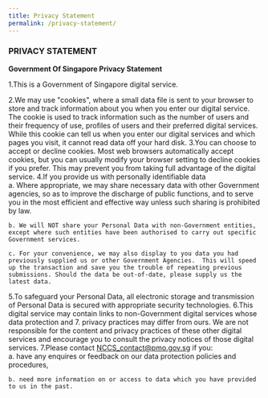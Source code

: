 ```yaml
---
title: Privacy Statement
permalink: /privacy-statement/
---
```


### PRIVACY STATEMENT

**Government Of Singapore Privacy Statement**

1.This is a Government of Singapore digital service.

2.We may use "cookies", where a small data file is sent to your browser to store and track information about you when you enter our digital service. The cookie is used to track information such as the number of users and their frequency of use, profiles of users and their preferred digital services. While this cookie can tell us when you enter our digital services and which pages you visit, it cannot read data off your hard disk.
3.You can choose to accept or decline cookies. Most web browsers automatically accept cookies, but you can usually modify your browser setting to decline cookies if you prefer. This may prevent you from taking full advantage of the digital service.
4.If you provide us with personally identifiable data  
    a. Where appropriate, we may share necessary data with other Government agencies, so as to improve the discharge of public functions, and to serve you in the most efficient and effective way unless such sharing is prohibited by law.  

    b. We will NOT share your Personal Data with non-Government entities, except where such entities have been authorised to carry out specific Government services.  

    c. For your convenience, we may also display to you data you had previously supplied us or other Government Agencies.  This will speed up the transaction and save you the trouble of repeating previous submissions. Should the data be out-of-date, please supply us the latest data.  
    
5.To safeguard your Personal Data, all electronic storage and transmission of Personal Data is secured with appropriate security technologies. 
6.This digital service may contain links to non-Government digital services whose data protection and 7. privacy practices may differ from ours.  We are not responsible for the content and privacy practices of these other digital services and encourage you to consult the privacy notices of those digital services.
7.Please contact [<a href="mailto:NCCS_contact@pmo.gov.sg" target="_blank">NCCS_contact@pmo.gov.sg</a>](mailto:NCCS_contact@pmo.gov.sg) if you:  
    a. have any enquires or feedback on our data protection  policies and procedures,  

    b. need more information on or access to data which you have provided to us in the past.
